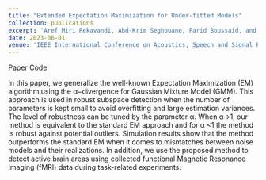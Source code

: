 ```yaml
---
title: "Extended Expectation Maximization for Under-fitted Models"
collection: publications
excerpt: 'Aref Miri Rekavandi, Abd-Krim Seghouane, Farid Boussaid, and Mohammed Bennamoun'
date: 2023-06-01
venue: 'IEEE International Conference on Acoustics, Speech and Signal Processing (ICASSP)'
---
```

[Paper](https://ieeexplore.ieee.org/abstract/document/10095526) [Code](https://github.com/arekavandi/Extended-Expectation-Maximization)

In this paper, we generalize the well-known Expectation Maximization (EM) algorithm using the α−divergence for Gaussian Mixture Model (GMM). This approach is used in robust subspace detection when the number of parameters is kept small to avoid overfitting and large estimation variances. The level of robustness can be tuned by the parameter α. When α→1, our method is equivalent to the standard EM approach and for α <1 the method is robust against potential outliers. Simulation results show that the method outperforms the standard EM when it comes to mismatches between noise models and their realizations. In addition, we use the proposed method to detect active brain areas using collected functional Magnetic Resonance Imaging (fMRI) data during task-related experiments.


